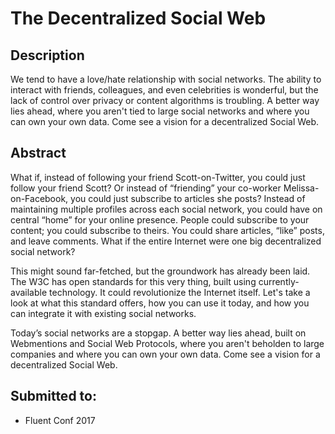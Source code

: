 # The Decentralized Social Web

## Description
We tend to have a love/hate relationship with social networks. The ability to interact with friends, colleagues, and even celebrities is wonderful, but the lack of control over privacy or content algorithms is troubling. A better way lies ahead, where you aren't tied to large social networks and where you can own your own data. Come see a vision for a decentralized Social Web.

## Abstract
What if, instead of following your friend Scott-on-Twitter, you could just follow your friend Scott? Or instead of “friending” your co-worker Melissa-on-Facebook, you could just subscribe to articles she posts? Instead of maintaining multiple profiles across each social network, you could have on central “home” for your online presence. People could subscribe to your content; you could subscribe to theirs. You could share articles, “like” posts, and leave comments. What if the entire Internet were one big decentralized social network?

This might sound far-fetched, but the groundwork has already been laid. The W3C has open standards for this very thing, built using currently-available technology. It could revolutionize the Internet itself. Let's take a look at what this standard offers, how you can use it today, and how you can integrate it with existing social networks.

Today’s social networks are a stopgap. A better way lies ahead, built on Webmentions and Social Web Protocols, where you aren't beholden to large companies and where you can own your own data. Come see a vision for a decentralized Social Web.

## Submitted to:
* Fluent Conf 2017
